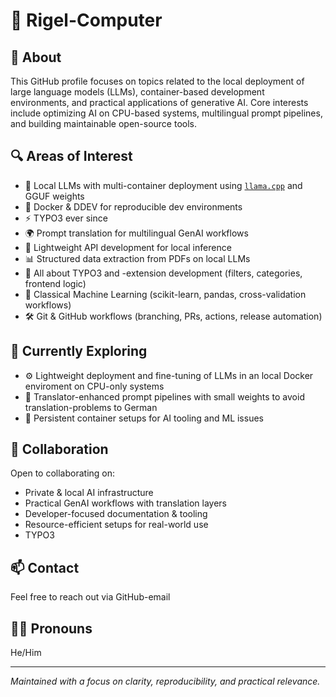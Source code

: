 # 👋 Rigel-Computer

## 🧭 About

This GitHub profile focuses on topics related to the local deployment of large language models (LLMs), container-based development environments, and practical applications of generative AI. Core interests include optimizing AI on CPU-based systems, multilingual prompt pipelines, and building maintainable open-source tools.

## 🔍 Areas of Interest

- 🧠 Local LLMs with multi-container deployment using [`llama.cpp`](https://github.com/ggerganov/llama.cpp) and GGUF weights
- 🐳 Docker & DDEV for reproducible dev environments
- ⚡ TYPO3 ever since
- 🌍 Prompt translation for multilingual GenAI workflows  
- 🔌 Lightweight API development for local inference  
- 📊 Structured data extraction from PDFs on local LLMs
- 🧱 All about TYPO3 and -extension development (filters, categories, frontend logic)
- 🧮 Classical Machine Learning (scikit-learn, pandas, cross-validation workflows)  
- 🛠️ Git & GitHub workflows (branching, PRs, actions, release automation)

## 🚧 Currently Exploring

- ⚙️ Lightweight deployment and fine-tuning of LLMs in an local Docker enviroment on CPU-only systems 
- 🔄 Translator-enhanced prompt pipelines with small weights to avoid translation-problems to German 
- 🧪 Persistent container setups for AI tooling and ML issues

## 🤝 Collaboration

Open to collaborating on:
- Private & local AI infrastructure  
- Practical GenAI workflows with translation layers  
- Developer-focused documentation & tooling  
- Resource-efficient setups for real-world use
- TYPO3

## 📫 Contact

Feel free to reach out via GitHub-email 

## 🙋‍♂️ Pronouns

He/Him

---

*Maintained with a focus on clarity, reproducibility, and practical relevance.*
